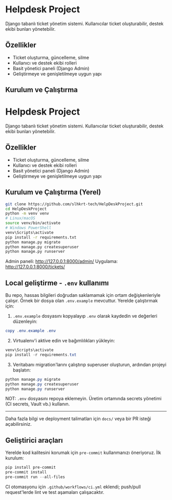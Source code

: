# Helpdesk Project
Django tabanlı ticket yönetim sistemi. Kullanıcılar ticket oluşturabilir, destek ekibi bunları yönetebilir.

## Özellikler
- Ticket oluşturma, güncelleme, silme
- Kullanıcı ve destek ekibi rolleri
- Basit yönetici paneli (Django Admin)
- Geliştirmeye ve genişletilmeye uygun yapı

## Kurulum ve Çalıştırma
# Helpdesk Project

Django tabanlı ticket yönetim sistemi. Kullanıcılar ticket oluşturabilir, destek ekibi bunları yönetebilir.

## Özellikler
- Ticket oluşturma, güncelleme, silme
- Kullanıcı ve destek ekibi rolleri
- Basit yönetici paneli (Django Admin)
- Geliştirmeye ve genişletilmeye uygun yapı

## Kurulum ve Çalıştırma (Yerel)

```bash
git clone https://github.com/slhkrt-tech/HelpDeskProject.git
cd HelpDeskProject
python -m venv venv
# Linux/macOS
source venv/bin/activate
# Windows PowerShell
venv\Scripts\activate
pip install -r requirements.txt
python manage.py migrate
python manage.py createsuperuser
python manage.py runserver
```

Admin paneli: http://127.0.0.1:8000/admin/
Uygulama: http://127.0.0.1:8000/tickets/

## Local geliştirme - `.env` kullanımı

Bu repo, hassas bilgileri doğrudan saklamamak için ortam değişkenleriyle çalışır. Örnek bir dosya olan `.env.example` mevcuttur. Yerelde çalıştırmak için:

1. `.env.example` dosyasını kopyalayıp `.env` olarak kaydedin ve değerleri düzenleyin:

```powershell
copy .env.example .env
```

2. Virtualenv'i aktive edin ve bağımlılıkları yükleyin:

```powershell
venv\Scripts\activate
pip install -r requirements.txt
```

3. Veritabanı migration'larını çalıştırıp superuser oluşturun, ardından projeyi başlatın:

```powershell
python manage.py migrate
python manage.py createsuperuser
python manage.py runserver
```

NOT: `.env` dosyasını repoya eklemeyin. Üretim ortamında secrets yönetimi (CI secrets, Vault vb.) kullanın.

---

Daha fazla bilgi ve deployment talimatları için `docs/` veya bir PR isteği açabilirsiniz.

## Geliştirici araçları

Yerelde kod kalitesini korumak için `pre-commit` kullanmanızı öneriyoruz. İlk kurulum:

```powershell
pip install pre-commit
pre-commit install
pre-commit run --all-files
```

CI otomasyonu için `.github/workflows/ci.yml` eklendi; push/pull request'lerde lint ve test aşamaları çalışacaktır.